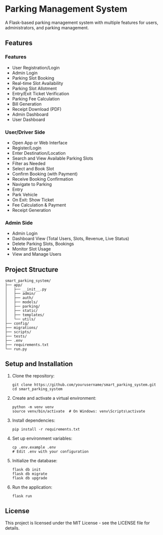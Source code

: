 # Parking Management System

A Flask-based parking management system with multiple features for users, administrators, and parking management.

## Features

### Features
- User Registration/Login
- Admin Login
- Parking Slot Booking
- Real-time Slot Availability
- Parking Slot Allotment
- Entry/Exit Ticket Verification
- Parking Fee Calculation
- Bill Generation
- Receipt Download (PDF)
- Admin Dashboard
- User Dashboard

### User/Driver Side
- Open App or Web Interface
- Register/Login
- Enter Destination/Location
- Search and View Available Parking Slots
- Filter as Needed
- Select and Book Slot
- Confirm Booking (with Payment)
- Receive Booking Confirmation
- Navigate to Parking
- Entry 
- Park Vehicle
- On Exit: Show Ticket 
- Fee Calculation & Payment
- Receipt Generation

### Admin Side
- Admin Login
- Dashboard View (Total Users, Slots, Revenue, Live Status)
- Delete Parking Slots, Bookings
- Monitor Slot Usage
- View and Manage Users

## Project Structure
```
smart_parking_system/
├── app/
│   ├── __init__.py
│   ├── admin/
│   ├── auth/
│   ├── models/
│   ├── parking/
│   ├── static/
│   ├── templates/
│   └── utils/
├── config/
├── migrations/
├── scripts/
├── tests/
├── .env
├── requirements.txt
└── run.py
```

## Setup and Installation

1. Clone the repository:
   ```
   git clone https://github.com/yourusername/smart_parking_system.git
   cd smart_parking_system
   ```

2. Create and activate a virtual environment:
   ```
   python -m venv venv
   source venv/bin/activate  # On Windows: venv\Scripts\activate
   ```

3. Install dependencies:
   ```
   pip install -r requirements.txt
   ```

4. Set up environment variables:
   ```
   cp .env.example .env
   # Edit .env with your configuration
   ```

5. Initialize the database:
   ```
   flask db init
   flask db migrate
   flask db upgrade
   ```

6. Run the application:
   ```
   flask run
   ```

## License

This project is licensed under the MIT License - see the LICENSE file for details.
